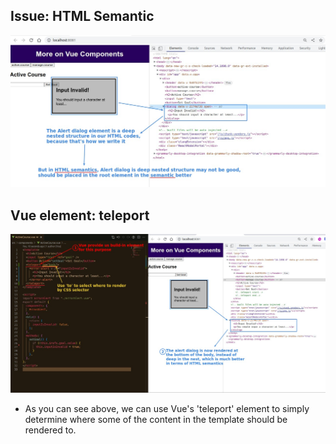 ## **Issue: HTML Semantic**

![Alt HTML semantic issue](pic/01.jpg)

## **Vue element: teleport**

![Alt teleport](pic/02.jpg)

- As you can see above, we can use Vue's 'teleport' element to simply determine where some of the content in the template should be rendered to.
